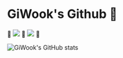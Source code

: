 # GiWook's Github 👋

🌱 <a href="https://velog.io/@077tech" target="_blank"><img src="https://img.shields.io/badge/Velog-20C997?style=for-the-badge&logo=Velog&logoColor=white"/></a> 🌱
<a href="https://www.instagram.com/giwookchadleeeeeeeee/" target="_blank"><img src="https://img.shields.io/badge/Instagram-E4405F?style=for-the-badge&logo=Instagram&logoColor=white"/></a> 🌱


![GiWook's GitHub stats](https://github-readme-stats.vercel.app/api?username=chad0909&show_icons=true&theme=highcontrast)





<!--
**chad0909/chad0909** is a ✨ _special_ ✨ repository because its `README.md` (this file) appears on your GitHub profile.

Here are some ideas to get you started:

- 🔭 I’m currently working on ...
- 🌱 I’m currently learning ...
- 👯 I’m looking to collaborate on ...
- 🤔 I’m looking for help with ...
- 💬 Ask me about ...
- 📫 How to reach me: ...
- 😄 Pronouns: ...
- ⚡ Fun fact: ...
-->

